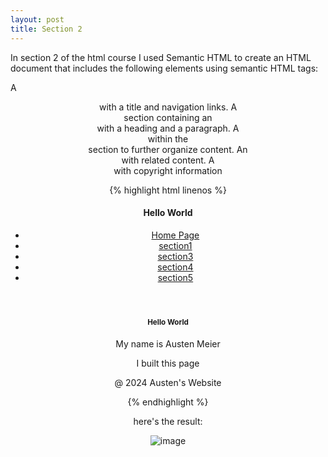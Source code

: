 ```yaml
---
layout: post
title: Section 2
---
```

In section 2 of the html course I used Semantic HTML to create an HTML document that includes the following elements using semantic HTML tags:

A <header> with a title and navigation links.
A <main> section containing an <article> with a heading and a paragraph.
A <section> within the <main> section to further organize content.
An <aside> with related content.
A <footer> with copyright information

{% highlight html linenos %}

<!DOCTYPE html>
 <html>
<head>
    <title>Hello World</title>
</head>
    <header>
        <h1>Hello World</h1>
        <nav>
            <ul>
                <li><a href="index.html">Home Page</a>
                <li><a href="section1.html">section1</a>
                <li><a href="section3.html">section3</a>
                <li><a href="section4.html">section4</a>
                <li><a href="section5.html">section5</a>
            </ul>
        </nav>
    </header>
    <body>
        <main>
            <article>
                <h1>Hello World</h1>
                <p>My name is Austen Meier</p>
            </article>
            <aside>
                <p>I built this page</p>
            </aside>
            <footer>@ 2024 Austen's Website</footer>
        </main>
        </body>
 </html>

{% endhighlight %}


here's the result:

![image](https://github.com/AustenMeier/AustenMeier.github.io/assets/170650572/c3b83478-3f21-4043-9971-f115e622696c)


